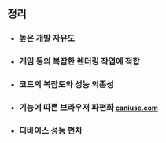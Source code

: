 ##  정리

* <h3 class="fragment highlight-green">높은 개발 자유도</h3>
* <h3 class="fragment highlight-green">게임 등의 복잡한 렌더링 작업에 적합</h3>
* <h3 class="fragment highlight-red">코드의 복잡도와 성능 의존성</h3>
* <h3 class="fragment highlight-red">기능에 따른 브라우저 파편화 <a href="http://caniuse.com/#search=canvas" target="_new"><small>caniuse.com</small></a></h3>
* <h3 class="fragment highlight-red">디바이스 성능 편차</h3>



